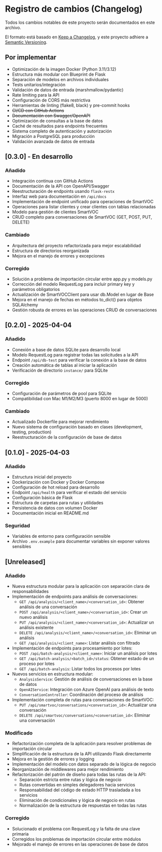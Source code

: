 # Registro de cambios (Changelog)

Todos los cambios notables de este proyecto serán documentados en este archivo.

El formato está basado en [Keep a Changelog](https://keepachangelog.com/es-ES/1.0.0/),
y este proyecto adhiere a [Semantic Versioning](https://semver.org/spec/v2.0.0.html).

## Por implementar

- Optimización de la imagen Docker (Python 3.11/3.12)
- Estructura más modular con Blueprint de Flask
- Separación de modelos en archivos individuales
- Tests unitarios/integración
- Validación de datos de entrada (marshmallow/pydantic)
- Rate limiting para la API
- Configuración de CORS más restrictiva
- Herramientas de linting (flake8, black) y pre-commit hooks
- ~~CI/CD con GitHub Actions~~
- ~~Documentación con Swagger/OpenAPI~~
- Optimización de consultas a la base de datos
- Caché de resultados para endpoints frecuentes
- Sistema completo de autenticación y autorización
- Migración a PostgreSQL para producción
- Validación avanzada de datos de entrada

## [0.3.0] - En desarrollo

### Añadido

- Integración continua con GitHub Actions
- Documentación de la API con OpenAPI/Swagger
- Reestructuración de endpoints usando `flask-restx`
- Interfaz web para documentación en `/api/docs`
- Implementación de endpoint unificado para operaciones de SmartVOC
- Operaciones para listar clientes y crear clientes con tablas relacionadas
- Modelo para gestión de clientes SmartVOC
- CRUD completo para conversaciones de SmartVOC (GET, POST, PUT, DELETE)

### Cambiado

- Arquitectura del proyecto refactorizada para mejor escalabilidad
- Estructura de directorios reorganizada
- Mejora en el manejo de errores y excepciones

### Corregido

- Solución a problema de importación circular entre app.py y models.py
- Corrección del modelo RequestLog para incluir primary key y parámetros obligatorios
- Actualización de SmartVOCClient para usar db.Model en lugar de Base
- Mejora en el manejo de fechas en métodos to_dict() para objetos SQLAlchemy
- Gestión robusta de errores en las operaciones CRUD de conversaciones

## [0.2.0] - 2025-04-04

### Añadido
- Conexión a base de datos SQLite para desarrollo local
- Modelo RequestLog para registrar todas las solicitudes a la API
- Endpoint `/api/db-test` para verificar la conexión a la base de datos
- Creación automática de tablas al iniciar la aplicación
- Verificación de directorio `instance/` para SQLite

### Corregido
- Configuración de parámetros de pool para SQLite
- Compatibilidad con Mac M1/M2/M3 (puerto 8000 en lugar de 5000)

### Cambiado
- Actualizado Dockerfile para mejorar rendimiento
- Nuevo sistema de configuración basado en clases (development, testing, production)
- Reestructuración de la configuración de base de datos

## [0.1.0] - 2025-04-03

### Añadido
- Estructura inicial del proyecto
- Dockerización con Docker y Docker Compose
- Configuración de hot reload para desarrollo
- Endpoint `/api/health` para verificar el estado del servicio
- Configuración básica de Flask
- Estructura de carpetas para rutas y utilidades
- Persistencia de datos con volumen Docker
- Documentación inicial en README.md

### Seguridad
- Variables de entorno para configuración sensible
- Archivo `.env.example` para documentar variables sin exponer valores sensibles

## [Unreleased]

### Añadido
- Nueva estructura modular para la aplicación con separación clara de responsabilidades
- Implementación de endpoints para análisis de conversaciones:
  - `GET /api/analysis/<client_name>/<conversation_id>`: Obtener análisis de una conversación
  - `POST /api/analysis/<client_name>/<conversation_id>`: Crear un nuevo análisis
  - `PUT /api/analysis/<client_name>/<conversation_id>`: Actualizar un análisis existente
  - `DELETE /api/analysis/<client_name>/<conversation_id>`: Eliminar un análisis
  - `GET /api/analysis/<client_name>`: Listar análisis con filtrado
- Implementación de endpoints para procesamiento por lotes:
  - `POST /api/batch-analysis/<client_name>`: Iniciar un análisis por lotes
  - `GET /api/batch-analysis/<batch_id>/status`: Obtener estado de un proceso por lotes
  - `GET /api/batch-analysis`: Listar todos los procesos por lotes
- Nuevos servicios en estructura modular:
  - `AnalysisService`: Gestión de análisis de conversaciones en la base de datos
  - `OpenAIService`: Integración con Azure OpenAI para análisis de texto
  - `ConversationController`: Coordinación del proceso de análisis
- Implementación completa de rutas para conversaciones de SmartVOC:
  - `PUT /api/smartvoc/conversations/<conversation_id>`: Actualizar una conversación
  - `DELETE /api/smartvoc/conversations/<conversation_id>`: Eliminar una conversación

### Modificado
- Refactorización completa de la aplicación para resolver problemas de importación circular
- Simplificación de la estructura de la API utilizando Flask directamente
- Mejora en la gestión de errores y logging
- Implementación del modelo con datos separado de la lógica de negocio
- Reorganización de middlewares para mejor rendimiento
- Refactorización del patrón de diseño para todas las rutas de la API:
  - Separación estricta entre rutas y lógica de negocio
  - Rutas convertidas en simples delegadores hacia servicios
  - Responsabilidad del código de estado HTTP trasladada a los servicios
  - Eliminación de condicionales y lógica de negocio en rutas
  - Normalización de la estructura de respuestas en todas las rutas

### Corregido
- Solucionado el problema con RequestLog y la falta de una clave primaria
- Corregidos los problemas de importación circular entre módulos
- Mejorado el manejo de errores en las operaciones de base de datos 